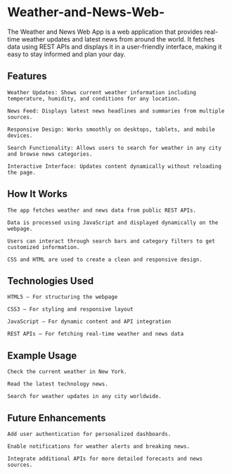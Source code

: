 # Weather-and-News-Web-
The Weather and News Web App is a web application that provides real-time weather updates and latest news from around the world. It fetches data using REST APIs and displays it in a user-friendly interface, making it easy to stay informed and plan your day.

## Features

    Weather Updates: Shows current weather information including temperature, humidity, and conditions for any location.
    
    News Feed: Displays latest news headlines and summaries from multiple sources.
    
    Responsive Design: Works smoothly on desktops, tablets, and mobile devices.
    
    Search Functionality: Allows users to search for weather in any city and browse news categories.

    Interactive Interface: Updates content dynamically without reloading the page.

## How It Works

    The app fetches weather and news data from public REST APIs.
    
    Data is processed using JavaScript and displayed dynamically on the webpage.
    
    Users can interact through search bars and category filters to get customized information.
    
    CSS and HTML are used to create a clean and responsive design.

## Technologies Used

    HTML5 – For structuring the webpage
    
    CSS3 – For styling and responsive layout
    
    JavaScript – For dynamic content and API integration
    
    REST APIs – For fetching real-time weather and news data

## Example Usage

    Check the current weather in New York.
    
    Read the latest technology news.
    
    Search for weather updates in any city worldwide.

## Future Enhancements

    Add user authentication for personalized dashboards.

    Enable notifications for weather alerts and breaking news.
    
    Integrate additional APIs for more detailed forecasts and news sources.
